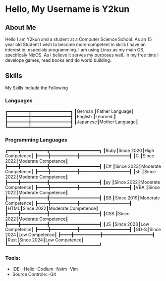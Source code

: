 # Hello, My Username is Y2kun

## About Me
Hello I am Y2kun and a student at a Computer Science School.
As an 15 year old Student I wish to become more competent in skills I have an interest in, especialy programming.
I am using Linux as my main OS, specificaly NixOS. As I believe it serves my purposes well.
In my free time I develope games, read books and do world building.

## Skills
My Skills include the Following

### Languages
┏━━━━━━━━┳━━━━━━━━━━━━━━━┓
┃German  ┃Father Language┃
┣━━━━━━━━╋━━━━━━━━━━━━━━━┫
┃English ┃Learned        ┃
┣━━━━━━━━╋━━━━━━━━━━━━━━━┫
┃Japanese┃Mother Language┃
┗━━━━━━━━┻━━━━━━━━━━━━━━━┛
### Programming Languages
┏━━━━┳━━━━━━━━━━┳━━━━━━━━━━━━━━━━━━━┓
┃Ruby┃Since 2020┃High     Competence┃
┣━━━━╋━━━━━━━━━━╋━━━━━━━━━━━━━━━━━━━┫
┃C   ┃Since 2022┃Moderate Competence┃
┣━━━━╋━━━━━━━━━━╋━━━━━━━━━━━━━━━━━━━┫
┃C#  ┃Since 2023┃Moderate Competence┃
┣━━━━╋━━━━━━━━━━╋━━━━━━━━━━━━━━━━━━━┫
┃sh  ┃Since 2022┃Moderate Competence┃
┣━━━━╋━━━━━━━━━━╋━━━━━━━━━━━━━━━━━━━┫
┃py  ┃Since 2022┃Moderate Competence┃
┣━━━━╋━━━━━━━━━━╋━━━━━━━━━━━━━━━━━━━┫
┃VBA ┃Since 2022┃Moderate Competence┃
┣━━━━╋━━━━━━━━━━╋━━━━━━━━━━━━━━━━━━━┫
┃SB  ┃Since 2019┃Moderate Competence┃
┣━━━━╋━━━━━━━━━━╋━━━━━━━━━━━━━━━━━━━┫
┃HTML┃Since 2022┃Moderate Competence┃
┣━━━━╋━━━━━━━━━━╋━━━━━━━━━━━━━━━━━━━┫
┃CSS ┃Since 2022┃Moderate Competence┃
┣━━━━╋━━━━━━━━━━╋━━━━━━━━━━━━━━━━━━━┫
┃JS  ┃Since 2023┃Low      Competence┃
┣━━━━╋━━━━━━━━━━╋━━━━━━━━━━━━━━━━━━━┫
┃GD-S┃Since 2024┃Low      Competence┃
┣━━━━╋━━━━━━━━━━╋━━━━━━━━━━━━━━━━━━━┫
┃Rust┃Since 2024┃Low      Competence┃
┗━━━━┻━━━━━━━━━━┻━━━━━━━━━━━━━━━━━━━┛

### Tools:
- IDE:
  -Helix
  -Codium
  -Nvim
  -Vim
- Source Controle:
  -Git
